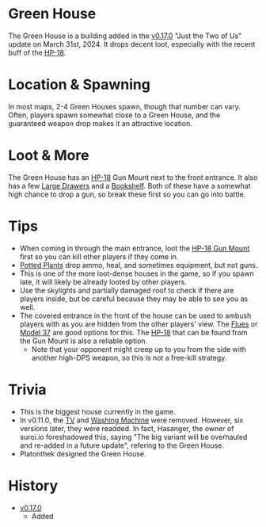 # Green House

The Green House is a building added in the [v0.17.0](https://github.com/HasangerGames/suroi/releases/tag/v0.17.0) "Just the Two of Us" update on March 31st, 2024. It drops decent loot, especially with the recent buff of the [HP-18](/weapons/guns/hp18).
# Location & Spawning

In most maps, 2-4 Green Houses spawn, though that number can vary. Often, players spawn somewhat close to a Green House, and the guaranteed weapon drop makes it an attractive location. 
# Loot & More
The Green House has an [HP-18](/weapons/guns/hp18) Gun Mount next to the front entrance. It also has a few [Large Drawers](/obstacles/large_drawer) and a [Bookshelf](/obstacles/bookshelf). Both of these have a somewhat high chance to drop a gun, so break these first so you can go into battle. 
# Tips

- When coming in through the main entrance, loot the [HP-18 Gun Mount](/obstacles/gun_mount_hp18) first so you can kill other players if they come in. 
- [Potted Plants](/obstacles/potted_plant) drop ammo, heal, and sometimes equipment, but not guns.
- This is one of the more loot-dense houses in the game, so if you spawn late, it will likely be already looted by other players. 
- Use the skylights and partially damaged roof to check if there are players inside, but be careful because they may be able to see you as well. 
- The covered entrance in the front of the house can be used to ambush players with as you are hidden from the other players' view. The [Flues](/weapons/guns/flues) or [Model 37](/weapons/guns/model_37) are good options for this. The [HP-18](/weapons/guns/hp18) that can be found from the Gun Mount is also a reliable option.
  - Note that your opponent might creep up to you from the side with another high-DPS weapon, so this is not a free-kill strategy.
# Trivia

 - This is the biggest house currently in the game.
 - In v0.11.0, the [TV](/obstacles/tv) and [Washing Machine](/obstacles/washing_machine) were removed. However, six versions later, they were readded. In fact, Hasanger, the owner of suroi.io foreshadowed this, saying "The big variant will be overhauled and re-added in a future update", refering to the Green House. 
- Platonthek designed the Green House.
# History

- [v0.17.0](https://github.com/HasangerGames/suroi/releases/tag/v0.17.0)
  - Added
